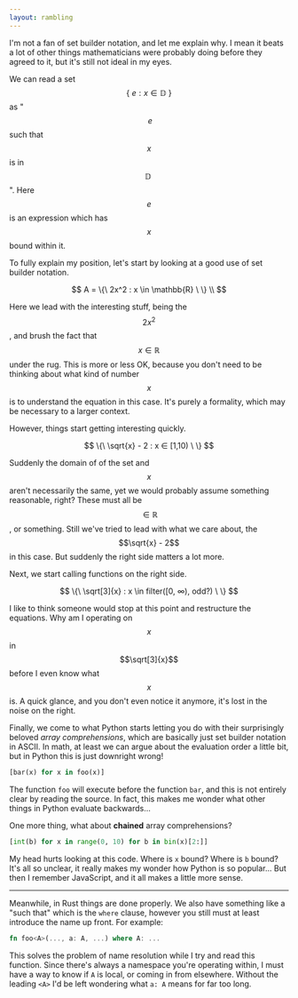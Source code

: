 ```yaml
---
layout: rambling
---
```


I'm not a fan of set builder notation, and let me explain why. I mean it beats
a lot of other things mathematicians were probably doing before they agreed to
it, but it's still not ideal in my eyes.

We can read a set $$\{\ e : x \in \mathbb{D}\ \}$$ as "$$\ e$$ such that $$x$$
is in $$\mathbb{D}\ $$". Here $$e$$ is an expression which has $$x$$ bound
within it.

To fully explain my position, let's start by looking at a good use of set
builder notation.

$$
A = \{\ 2x^2 : x \in \mathbb{R} \ \} \\
$$

Here we lead with the interesting stuff, being the $$2x^2$$, and brush the fact
that $$x \in \mathbb{R}$$ under the rug. This is more or less OK, because you
don't need to be thinking about what kind of number $$x$$ is to understand
the equation in this case. It's purely a formality, which may be necessary to
a larger context.

However, things start getting interesting quickly.

$$
\{\ \sqrt{x} - 2 : x ∈ [1,10) \ \}
$$

Suddenly the domain of of the set and $$x$$ aren't necessarily the same, yet we
would probably assume something reasonable, right? These must all be $$\in
\mathbb{R}$$, or something. Still we've tried to lead with what we care about,
the $$\sqrt{x} - 2$$ in this case. But suddenly the right side matters a lot
more.

Next, we start calling functions on the right side.

$$
\{\ \sqrt[3]{x} : x \in filter([0, ∞), odd?) \ \}
$$

I like to think someone would stop at this point and restructure the equations.
Why am I operating on $$x$$ in $$\sqrt[3]{x}$$ before I even know what $$x$$
is. A quick glance, and you don't even notice it anymore, it's lost in the
noise on the right.

Finally, we come to what Python starts letting you do with their surprisingly
beloved _array comprehensions_, which are basically just set builder notation
in ASCII. In math, at least we can argue about the evaluation order a little
bit, but in Python this is just downright wrong!

```python
[bar(x) for x in foo(x)]
```

The function `foo` will execute before the function `bar`, and this is not
entirely clear by reading the source. In fact, this makes me wonder what other
things in Python evaluate backwards...

One more thing, what about **chained** array comprehensions?

```python
[int(b) for x in range(0, 10) for b in bin(x)[2:]]
```

My head hurts looking at this code. Where is `x` bound? Where is `b` bound?
It's all so unclear, it really makes my wonder how Python is so popular... But
then I remember JavaScript, and it all makes a little more sense.

---

Meanwhile, in Rust things are done properly. We also have something like a
"such that" which is the `where` clause, however you still must at least
introduce the name up front. For example:

```rust
fn foo<A>(..., a: A, ...) where A: ...
```

This solves the problem of name resolution while I try and read this function.
Since there's always a namespace you're operating within, I must have a way to
know if `A` is local, or coming in from elsewhere. Without the leading `<A>`
I'd be left wondering what `a: A` means for far too long.
